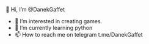👋 Hi, I’m @DanekGaffet

- 👀 I’m interested in creating games.
- 🌱 I’m currently learning python
- 📫 How to reach me on telegram t.me/DanekGaffet

<!---
DanekGaffet/DanekGaffet is a ✨ special ✨ repository because its `README.md` (this file) appears on your GitHub profile.
You can click the Preview link to take a look at your changes.
--->
